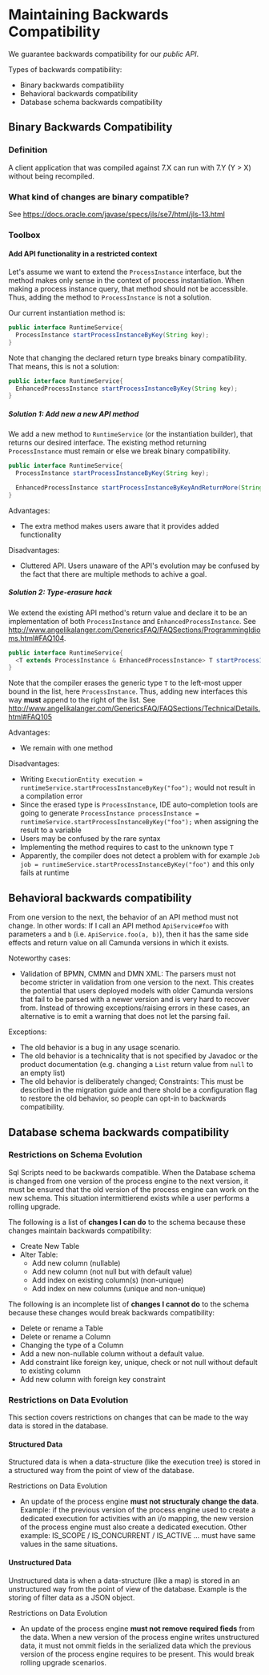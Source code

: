 # Maintaining Backwards Compatibility

We guarantee backwards compatibility for our *public API*.

Types of backwards compatibility:

* Binary backwards compatibility
* Behavioral backwards compatibility
* Database schema backwards compatibility

## Binary Backwards Compatibility

### Definition

A client application that was compiled against 7.X can run with 7.Y (Y > X) without being recompiled.

### What kind of changes are binary compatible?

See https://docs.oracle.com/javase/specs/jls/se7/html/jls-13.html

### Toolbox

#### Add API functionality in a restricted context

Let's assume we want to extend the `ProcessInstance` interface, but the method makes only sense in the context
of process instantiation. When making a process instance query, that method should not be accessible. Thus, adding
the method to `ProcessInstance` is not a solution.

Our current instantiation method is:

```java
public interface RuntimeService{
  ProcessInstance startProcessInstanceByKey(String key);
}
```

Note that changing the declared return type breaks binary compatibility. That means, this is not a solution:

```java
public interface RuntimeService{
  EnhancedProcessInstance startProcessInstanceByKey(String key);
}
```

##### Solution 1: Add new a new API method

We add a new method to `RuntimeService` (or the instantiation builder), that returns our desired interface. The existing method
returning `ProcessInstance` must remain or else we break binary compatibility.

```java
public interface RuntimeService{
  ProcessInstance startProcessInstanceByKey(String key);

  EnhancedProcessInstance startProcessInstanceByKeyAndReturnMore(String key);
}
```

Advantages:

* The extra method makes users aware that it provides added functionality

Disadvantages:

* Cluttered API. Users unaware of the API's evolution may be confused by the fact that there are multiple methods to achive a goal.

##### Solution 2: Type-erasure hack

We extend the existing API method's return value and declare it to be an implementation of both `ProcessInstance` and `EnhancedProcessInstance`. See http://www.angelikalanger.com/GenericsFAQ/FAQSections/ProgrammingIdioms.html#FAQ104.

```java
public interface RuntimeService{
  <T extends ProcessInstance & EnhancedProcessInstance> T startProcessInstanceByKey(String key);
}
```

Note that the compiler erases the generic type `T` to the left-most upper bound in the list, here `ProcessInstance`. Thus, adding new interfaces this way **must**
append to the right of the list. See http://www.angelikalanger.com/GenericsFAQ/FAQSections/TechnicalDetails.html#FAQ105

Advantages:

* We remain with one method

Disadvantages:

* Writing `ExecutionEntity execution = runtimeService.startProcessInstanceByKey("foo");` would not result in a compilation error
* Since the erased type is `ProcessInstance`, IDE auto-completion tools are going to generate `ProcessInstance processInstance = runtimeService.startProcessInstanceByKey("foo");` when assigning the result to a variable
* Users may be confused by the rare syntax
* Implementing the method requires to cast to the unknown type `T`
* Apparently, the compiler does not detect a problem with for example `Job job = runtimeService.startProcessInstanceByKey("foo")` and this only fails at runtime

## Behavioral backwards compatibility

From one version to the next, the behavior of an API method must not change. In other words: If I call an API method `ApiService#foo` with parameters `a` and `b` (i.e. `ApiService.foo(a, b)`), then it has the same side effects and return value on all Camunda versions in which it exists.

Noteworthy cases:

* Validation of BPMN, CMMN and DMN XML: The parsers must not become stricter in validation from one version to the next. This creates the potential that users deployed models with older Camunda versions that fail to be parsed with a newer version and is very hard to recover from. Instead of throwing exceptions/raising errors in these cases, an alternative is to emit a warning that does not let the parsing fail.

Exceptions:

* The old behavior is a bug in any usage scenario.
* The old behavior is a technicality that is not specified by Javadoc or the product documentation (e.g. changing a `List` return value from `null` to an empty list)
* The old behavior is deliberately changed; Constraints: This must be described in the migration guide and there shold be a configuration flag to restore the old behavior, so people can opt-in to backwards compatibility.

## Database schema backwards compatibility

### Restrictions on Schema Evolution

Sql Scripts need to be backwards compatible. When the Database schema is changed from one version of the process engine to the next version, it must be ensured that the old version of the process engine can work on the new schema. This situation intermittierend exists while a user performs a rolling upgrade.

The following is a list of **changes I can do** to the schema because these changes maintain  backwards compatibility:

* Create New Table
* Alter Table: 
    * Add new column (nullable)
    * Add new  column (not null but with default value)
    * Add index on existing column(s) (non-unique)
    * Add index on new columns (unique and non-unique)

The following is an incomplete list of **changes I cannot do** to the schema because these changes would break backwards compatibility:

* Delete or rename a Table
* Delete or rename a Column
* Changing the type of a Column
* Add a new non-nullable column without a default value.
* Add constraint like foreign key, unique, check or not null without default to existing column 
* Add new column with foreign key constraint


### Restrictions on Data Evolution

This section covers restrictions on changes that can be made to the way data is stored in the database.

#### Structured Data

Structured data is when a data-structure (like the execution tree) is stored in a structured way from the point of view of the database.

Restrictions on Data Evolution

* An update of the process engine **must not structuraly change the data**. Example: if the previous version of the process engine used to create a dedicated execution for activities with an i/o mapping, the new version of the process engine must also create a dedicated execution. Other example: IS_SCOPE / IS_CONCURRENT / IS_ACTIVE ... must have same values in the same situations.

#### Unstructured Data

Unstructured data is when a data-structure (like a map) is stored in an unstructured way from the point of view of the database. Example is the storing of filter data as a JSON object.

Restrictions on Data Evolution

* An update of the process engine **must not remove required fieds** from the data. When a new version of the process engine writes unstructured data, it must not ommit fields in the serialized data which the previous version of the process engine requires to be present. This would break rolling upgrade scenarios.

